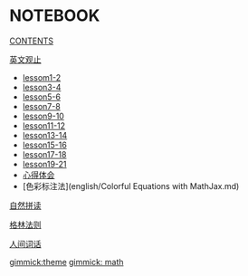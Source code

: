# NOTEBOOK

[CONTENTS](navigation.md)

[英文观止]()

*   [lessom1-2](english/note1&amp;2.md)
*   [lesson3-4](english/note3&amp;4md)
*   [lesson5-6](english/note5&amp;6.md)
*   [lesson7-8](english/note7&amp;8.md)
*   [lesson9-10](english/note9&amp;10.md)
*   [lesson11-12](english/note11&amp;12.md)
*   [lesson13-14](english/note13&amp;14.md)
*   [lesson15-16](english/note15&amp;16.md)
*   [lesson17-18](english/note17&amp;18.md)
*   [lesson19-21](english/note19-21.md)
*   [心得体会](english/extra.md)
*   [色彩标注法](english/Colorful Equations with MathJax.md)

[自然拼读]()

[格林法则 ]()

[人间词话]()

[gimmick:theme](yeti)
[gimmick: math]()


<script type="text/x-mathjax-config">
  MathJax.Hub.Config({
    tex2jax: {
      inlineMath: [ ['$','$'], ["\\(","\\)"] ],
      processEscapes: true
    }
  });
</script>

<script type="text/x-mathjax-config">
    MathJax.Hub.Config({
      tex2jax: {
        skipTags: ['script', 'noscript', 'style', 'textarea', 'pre', 'code']
      }
    });
</script>

<script type="text/x-mathjax-config">
    MathJax.Hub.Queue(function() {
        var all = MathJax.Hub.getAllJax(), i;
        for(i=0; i < all.length; i += 1) {
            all[i].SourceElement().parentNode.className += ' has-jax';
        }
    });
</script>

<script type="text/javascript"
   src="http://cdn.mathjax.org/mathjax/latest/MathJax.js?config=TeX-AMS-MML_HTMLorMML">
</script>

<script type="text/x-mathjax-config">
  MathJax.Hub.Config({ TeX: { extensions: ["color.js"] }});
</script>

